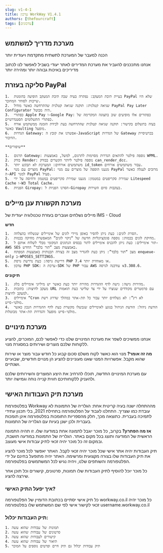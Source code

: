 ```yaml
---
slug: v1-4-1
title: עדכון WorkWay V1.4.1
authors: [thefourcraft]
tags: [עדכונים]
---
```


## מערכת מדריך למשתמש
הכנה למעבר של המערכת לתשתית מתקדמת ויעודית יותר

אנחנו מתככנים להעביר את מערכת המדירים לאתר יעודי
בשביל לאפשר לנו לכתוב מדיריכים באיכות גבוהה יותר ומהירה יותר

## סליקה בעזרת PayPal
	1.	בעיית תיבת המעקב: נפתרה בעיה שבה תיבת המעקב הופיעה בהזמנות PayPal שלא היו שייכות לסוחר המחובר.
	2.	שגיאה קטלנית: תוקנה שגיאה קטלנית שהתרחשה כאשר מודול PayPal Pay Later Configurator היה מבוטל.
	3.	כפתורי Apple Pay ו-Google Pay: כפתורים אלו מופיעים שוב בתצוגה המקדימה של כפתורי התשלומים הסטנדרטיים.
	5.	בעיה בתשלום בקישור: תוקנה שגיאה קטלנית שהתרחשה בעת לכידת הזמנה ממשתמש אורח כאשר Vaulting מופעל.
	6.	הגדרות Gateway: אפשרנו את קובץ ה-JavaScript של הגדרות Gateway בכרטיסיית החיבור.

    **שיפורים**

	1.	תרגום Gateway: נוספה פילטר להתאים הגדרות מסוימות לתרגום, למשל, באמצעות WPML.
	2.	בודק Render: נוספה פילטר ליותר הקשרים בבודק can_render_dcc.
	3.	משתמשים אורחים: המערכת לא תבקש יותר id_token עבור משתמשים אורחים.
	4.	מוצרים עם מנוי PayPal: מנענו הוספה של מוצרים עם מנוי PayPal מרובים לעגלה כאשר ה-API למנוי PayPal פעיל.
	5.	שמירת סקריפטים במטמון: מנענו שמירת סקריפטים במטמון ודחיסה על ידי Litespeed Cache ו-W3 Total Cache.
	6.	הפניות Giropay: הסרנו הפניות ל-Giropay בעקבות סיום השירות.

## מערכת תקשורת ענן מיילים
מיילים נשלחים ועוברים בעזרת טכנולוגיה יעודית של IMS - Cloud

**חדש**

	1.	הסרת לוגים: כעת ניתן להסיר באופן מיידי לוגים של אימיילים שנשלחו בהצלחה.
	2.	מחיקת לוגים בכמות: נוספה פונקציונליות חדשה של “ניקוי לוגים” המאפשרת מחיקה בכמות.
	3.	תור אימיילים: כעת ניתן להכניס אימיילים לתור בבסיס הנתונים המקומי מבלי לשלוח אותם ל-AWS SES באמצעות מצב “תור בלבד” החדש.
	4.	מצב “תור בלבד”: ניתן כעת להגדיר מצב זה בצורה תכנותית באמצעות המפתח enqueue-only ב-WPOSES_SETTINGS.
	5.	דרישת גרסה: כעת נדרשת גרסת PHP 7.4 או מאוחרת יותר.
	6.	עדכון PHP SDK: ערכת ה-SDK של PHP עבור AWS עודכנה לגרסה v3.308.6.

**תיקונים**

	1.	מהירות גישה: גישה לדף ההגדרות מהירה יותר כעת כאשר יש מיליוני אימיילים בלוג.
	2.	מעקב לחיצות: כתובות URL עם פרמטרים מקודדים שנוצרו על ידי צד שלישי כעת תואמות למעקב לחיצות.
	3.	אימיילים “Cron לא רץ”: לא נשלחים יותר עבור כל תת-אתר במהלך שדרוג רשת מולטי-סייט.
	4.	הודעת ניהול: הודעת הניהול בנוגע לאימיילים שנכשלו מקשרת כעת לדף ההגדרות הנכון כאשר מולטי-סייט מופעל והגדרות תת-אתר מבוטלות.

## מערכת מינויים
אנחנו ממשיכים לשפר את מערכת המינויים שלנו כדי לאפשר לכם, המוכרים, להציע ללקוחות שלכם מוצרים ושירותים במסגרת מנוי.

**מה זה אומר?**
מנוי הוא כאשר לקוח משלם סכום קבוע כל חודש עבור מוצר או שירות שהוא מקבל. אפשרויות המנוי שאנו מעוניינים להציע הן מנויים חודשיים, שבועיים ושנתיים.

עם מערכת המינויים החדשה, תוכלו להרחיב את היצע המוצרים והשירותים שלכם ולהעניק ללקוחותיכם חווית קנייה נוחה וגמישה יותר.

## מערכת תיק העבודות האישי
בפלטפורמת Workway מההתחלה ישנה בעיה קריטית אחת: הגלריה של התמונות לא עובדת כמו שצריך. התחלנו לעבוד על הפלטפורמה בתחילת 2021, בלי תכנון עתידי לתמיכה בעברית. כתוצאה מכך, חלק מהספריות התומכות בפלטפורמה אינן תומכות בעברית ולכן ישנן בעיות עם הגלריה של התמונות.

**אז מה הפתרון?**
בקרוב, כל מוכר יוגבל לתמונה אחת במודעה שלו. זו תהיה התמונה הראשית של המודעה ותוצג בכל מקום באתר. הגלריה של התמונות במודעה תושבת, ובמקום זה כל מוכר יהיה זכאי לתיק עבודות אישי מעוצב.

תיק העבודות יהיה אתר אישי שכל מוכר יהיה זכאי לקבל. האתר יאפשר לכל מוכר להציג את תיק העבודות שלו בצורה מקצועית ומרשימה. האתר יהיה מתופעל בחינם על ידי הפלטפורמה והשותפים שלנו, ויהיה נגיש לכל המשתמשים בפלטפורמה.

כל מוכר יוכל להוסיף לתיק העבודות שלו תמונות, סרטונים, קישורים וכל תוכן אחר שירצה להציג.

### איך יפעל התיק האישי?
כל תיק אישי יסתיים בכתובת הדומיין של הפלטפורמה workway.co.il
כל מוכר יהיה זכאי לקישור אישי לפי שם המשתמש שלו בפלטפורמה
username.workway.co.il

### תיק העבודות יכלול:
    1. תמונות של עבודות שהוא עשה
    2. סרטונים של עבודות שהוא עשה
    3. קישורים לעבודות שהוא עשה
    4. תיאור של עבודות שהוא עשה
    5. תיק עבודות יכלול גם תיק חיים ופרטים נוספים על המוכר